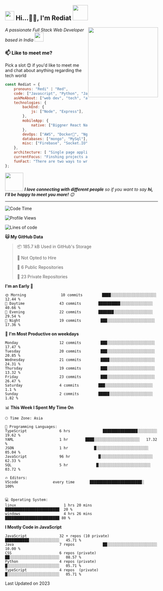 

[](https://github.com/RediatDev/RediatDev/files/14839337/README.md)<h2><img src="https://emojis.slackmojis.com/emojis/images/1531849430/4246/blob-sunglasses.gif?1531849430" width="30"/> Hi...👋🏾, I'm Rediat  <img src="https://media.giphy.com/media/12oufCB0MyZ1Go/giphy.gif" width="50"></h2>
<img align='right' src="https://user-images.githubusercontent.com/55389276/140866485-8fb1c876-9a8f-4d6a-98dc-08c4981eaf70.gif" width="230">
<p><em>A passionate Full Stack Web Developer based in India <a href="https://www.oneorigin.us/">
</a><img src="https://user-images.githubusercontent.com/55389276/140866485-8fb1c876-9a8f-4d6a-98dc-08c4981eaf70.gif" width="30"> 
</em></p>


### 📫 Like to meet me?

Pick a slot 😊 if you'd like to meet me and chat about anything regarding the tech world 


```javascript
const Rediat = {
    pronouns: "Redi" | "Red",
    code: ["Javascript", "Python", "Java"],
    askMeAbout: ["web dev", "tech", "app dev"],
    technologies: {
        backEnd: {
            js: ["Node", "Express"],
        },
        mobileApp: {
            native: ["Biggner React Native developer"]
        },
        devOps: ["AWS", "Docker🐳", "Nginx"],
        databases: ["mongo", "MySql"],
        misc: ["Firebase", "Socket.IO", "selenium", "cypress", ]
    },
    architecture: [ "Single page applications"],
    currentFocus: "Finshing projects at hand",
    funFact: "There are two ways to write error-free programs; only the third one works"
};
```

<img src="https://media.giphy.com/media/LnQjpWaON8nhr21vNW/giphy.gif" width="60"> <em><b>I love connecting with different people</b> so if you want to say <b>hi, I'll be happy to meet you more!</b> 😊</em>

---
<!--START_SECTION:waka-->
![Code Time](http://img.shields.io/badge/Code%20Time-2%2C661%20hrs%2046%20mins-blue)

![Profile Views](http://img.shields.io/badge/Profile%20Views-1847-blue)

![Lines of code](https://img.shields.io/badge/From%20Hello%20World%20I%27ve%20Written-4.0%20million%20lines%20of%20code-blue)

**🐱 My GitHub Data** 

> 📦 185.7 kB Used in GitHub's Storage 
 > 
> 🚫 Not Opted to Hire
 > 
> 📜 6 Public Repositories 
 > 
> 🔑 23 Private Repositories 
 > 
**I'm an Early 🐤** 

```text
🌞 Morning                10 commits         ████░░░░░░░░░░░░░░░░░░░░░   12.44 % 
🌆 Daytime                43 commits        ██████████░░░░░░░░░░░░░░░   40.66 % 
🌃 Evening                22 commits        ███████░░░░░░░░░░░░░░░░░░   29.54 % 
🌙 Night                  19 commits         ███░░░░░░░░░░░░░░░░░░░░░░   17.36 % 
```
📅 **I'm Most Productive on weekdays** 

```text
Monday                   12 commits         ███░░░░░░░░░░░░░░░░░░░░░░   17.47 % 
Tuesday                  20 commits         ███░░░░░░░░░░░░░░░░░░░░░░   20.85 % 
Wednesday                21 commits         ████░░░░░░░░░░░░░░░░░░░░░   24.31 % 
Thursday                 19 commits         ███░░░░░░░░░░░░░░░░░░░░░░   13.32 % 
Friday                   23 commits         ███░░░░░░░░░░░░░░░░░░░░░░   26.47 % 
Saturday                 4 commits         ███░░░░░░░░░░░░░░░░░░░░░░   1.1 % 
Sunday                   2 commits         █████░░░░░░░░░░░░░░░░░░░░   1.82 % 
```


📊 **This Week I Spent My Time On** 

```text
🕑︎ Time Zone: Asia

💬 Programming Languages: 
TypeScript               6 hrs               ████████████████░░░░░░░░░  19.62 % 
YAML                     1 hr        ████░░░░░░░░░░░░░░░░░░░░░   17.32 % 
JSON                     1 hr            █░░░░░░░░░░░░░░░░░░░░░░░░   05.04 % 
JavaScript               96 hr             █░░░░░░░░░░░░░░░░░░░░░░░░   62.33 % 
SQL                      5 hr             █░░░░░░░░░░░░░░░░░░░░░░░░   03.72 % 

🔥 Editors: 
VScode                every time       ████████████████████████░   100%


💻 Operating System: 
linux                      1 hrs 20 mins       █████████████████████████  20 %
windows                    4 hrs 26 mins       █████████████████████████ 80 %
```

**I Mostly Code in JavaScript** 

```text
JavaScript               32 + repos (10 private)            ███████████░░░░░░░░░░░░░░   45.71 % 
Java                     7 repos             ██░░░░░░░░░░░░░░░░░░░░░░░   10.00 % 
CSS                      6 repos (private)            ██░░░░░░░░░░░░░░░░░░░░░░░   08.57 % 
Python                   4 repos (private)             █░░░░░░░░░░░░░░░░░░░░░░░░   05.71 % 
TypeScript               4 repos  (private)            █░░░░░░░░░░░░░░░░░░░░░░░░   05.71 % 
```




 Last Updated on 2023
<!--END_SECTION:waka-->




